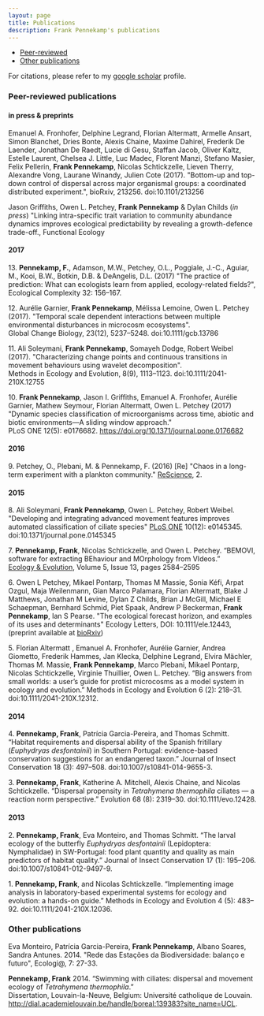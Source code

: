 ```yaml
---
layout: page
title: Publications
description: Frank Pennekamp's publications
---
```


<div class="navbar">
    <div class="navbar-inner">
        <ul class="nav">
            <li><a href="#Peer-reviewed">Peer-reviewed</a></li>
            <li><a href="#others">Other publications</a></li>
        </ul>
    </div>
</div>

For citations, please refer to my [google scholar](http://scholar.google.de/citations?user=yRx8FTsAAAAJ&hl=de) profile.    

### <a name="Peer-reviewed"></a>Peer-reviewed publications

#### in press & preprints   

Emanuel A. Fronhofer, Delphine Legrand, Florian Altermatt, Armelle Ansart, Simon Blanchet, Dries Bonte, Alexis Chaine, Maxime Dahirel, Frederik De Laender, Jonathan De Raedt, Lucie di Gesu, Staffan Jacob, Oliver Kaltz, Estelle Laurent, Chelsea J. Little, Luc Madec, Florent Manzi, Stefano Masier, Felix Pellerin, **Frank Pennekamp**, Nicolas Schtickzelle, Lieven Therry, Alexandre Vong, Laurane Winandy, Julien Cote (2017). "Bottom-up and top-down control of dispersal across major organismal groups: a coordinated distributed experiment.", bioRxiv, 213256. doi:10.1101/213256

Jason Griffiths, Owen L. Petchey, **Frank Pennekamp** & Dylan Childs (_in press_) "Linking intra-specific trait variation to community abundance dynamics improves ecological predictability by revealing a growth-defence trade-off., Functional Ecology

#### 2017

13\. **Pennekamp, F.**, Adamson, M.W., Petchey, O.L., Poggiale, J.-C., Aguiar, M., Kooi, B.W., Botkin, D.B. & DeAngelis, D.L. (2017) "The practice of prediction: What can ecologists learn from applied, ecology-related fields?", Ecological Complexity 32: 156–167.    

12\. Aurélie Garnier, **Frank Pennekamp**, Mélissa Lemoine, Owen L. Petchey (2017). "Temporal scale dependent interactions between multiple environmental disturbances in microcosm ecosystems".     
Global Change Biology, 23(12), 5237–5248. doi:10.1111/gcb.13786

11\. Ali Soleymani, **Frank Pennekamp**, Somayeh Dodge, Robert Weibel (2017). "Characterizing change points and continuous transitions in movement behaviours using wavelet decomposition".     
Methods in Ecology and Evolution, 8(9), 1113–1123. doi:10.1111/2041-210X.12755

10\. **Frank Pennekamp**, Jason I. Griffiths, Emanuel A. Fronhofer, Aurélie Garnier, Mathew Seymour, Florian Altermatt, Owen L. Petchey (2017) "Dynamic species classification of microorganisms across time, abiotic and biotic environments—A sliding window approach."     
PLoS ONE 12(5): e0176682. https://doi.org/10.1371/journal.pone.0176682

#### 2016

9\. Petchey, O., Plebani, M. & Pennekamp, F. (2016) [Re] "Chaos in a long-term experiment with a plankton community." [ReScience](https://github.com/ReScience-Archives/Petchey-Plebani-Pennekamp-2016/raw/master/article/article.pdf), 2.

#### 2015

8\. Ali Soleymani, **Frank Pennekamp**, Owen L. Petchey, Robert Weibel. "Developing and integrating advanced movement features improves automated classification of ciliate species"
[PLoS ONE](http://journals.plos.org/plosone/article?id=10.1371/journal.pone.0145345) 10(12): e0145345. doi:10.1371/journal.pone.0145345

7\. **Pennekamp, Frank**, Nicolas Schtickzelle, and Owen L. Petchey. “BEMOVI, software for extracting BEhaviour and MOrphology from VIdeos.”         
[Ecology & Evolution](http://onlinelibrary.wiley.com/doi/10.1002/ece3.1529/abstract), Volume 5, Issue 13, pages 2584–2595

6\. Owen L Petchey, Mikael Pontarp, Thomas M Massie, Sonia Kéfi, Arpat Ozgul, Maja Weilenmann, Gian Marco Palamara, Florian Altermatt, Blake J Matthews, Jonathan M Levine, Dylan Z Childs, Brian J McGill, Michael E Schaepman, Bernhard Schmid, Piet Spaak, Andrew P Beckerman, **Frank Pennekamp**, Ian S Pearse. 
"The ecological forecast horizon, and examples of its uses and determinants" Ecology Letters, DOI: 10.1111/ele.12443, (preprint available at [bioRxiv](http://dx.doi.org/10.1101/013441))

5\. Florian Altermatt , Emanuel A. Fronhofer, Aurélie Garnier, Andrea Giometto, Frederik Hammes, Jan Klecka, Delphine Legrand, Elvira Mächler, Thomas M. Massie, **Frank Pennekamp**, Marco Plebani, Mikael Pontarp, Nicolas Schtickzelle, Virginie Thuillier, Owen L. Petchey. “Big answers from small worlds: a user’s guide for protist microcosms as a model system in ecology and evolution.”
Methods in Ecology and Evolution 6 (2): 218–31. doi:10.1111/2041-210X.12312.


#### 2014

4\. **Pennekamp, Frank**, Patrícia Garcia-Pereira, and Thomas Schmitt. “Habitat requirements and dispersal ability of the Spanish fritillary (_Euphydryas desfontainii_) in Southern Portugal: evidence-based conservation suggestions for an endangered taxon.” 
Journal of Insect Conservation 18 (3): 497–508. doi:10.1007/s10841-014-9655-3.

3\. **Pennekamp, Frank**, Katherine A. Mitchell, Alexis Chaine, and Nicolas Schtickzelle. “Dispersal propensity in _Tetrahymena thermophila_ ciliates — a reaction norm perspective.” 
Evolution 68 (8): 2319–30. doi:10.1111/evo.12428.   

    
#### 2013

2\. **Pennekamp, Frank**, Eva Monteiro, and Thomas Schmitt. “The larval ecology of the butterfly _Euphydryas desfontainii_ (Lepidoptera: Nymphalidae) in SW-Portugal: food plant quantity and quality as main predictors of habitat quality.” 
Journal of Insect Conservation 17 (1): 195–206. doi:10.1007/s10841-012-9497-9.   

1\. **Pennekamp, Frank**, and Nicolas Schtickzelle. “Implementing image analysis in laboratory-based experimental systems for ecology and evolution: a hands-on guide.”
Methods in Ecology and Evolution 4 (5): 483–92. doi:10.1111/2041-210X.12036.    


### <a name="others"></a>Other publications

Eva Monteiro, Patrícia Garcia-Pereira, **Frank Pennekamp**, Albano Soares, Sandra Antunes. 2014. "Rede das Estações da Biodiversidade: balanço e futuro", Ecologi@, 7: 27-33.

**Pennekamp, Frank** 2014. “Swimming with ciliates: dispersal and movement ecology of *Tetrahymena thermophila*.”     
Dissertation, Louvain-la-Neuve, Belgium: Université catholique de Louvain.     
http://dial.academielouvain.be/handle/boreal:139383?site_name=UCL.



